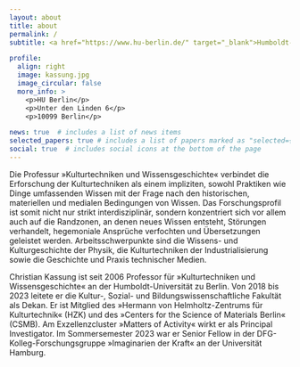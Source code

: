 ```yaml
---
layout: about
title: about
permalink: /
subtitle: <a href="https://www.hu-berlin.de/" target="_blank">Humboldt-Universität zu Berlin</a>. <a href="https://www.culture.hu-berlin.de/" target="_blank">Institut für Kulturwissenschaft</a>.

profile:
  align: right
  image: kassung.jpg
  image_circular: false
  more_info: >
    <p>HU Berlin</p>
    <p>Unter den Linden 6</p>
    <p>10099 Berlin</p>

news: true  # includes a list of news items
selected_papers: true # includes a list of papers marked as "selected={true}"
social: true  # includes social icons at the bottom of the page
---
```


Die Professur »Kulturtechniken und Wissensgeschichte« verbindet die Erforschung
der Kulturtechniken als einem impliziten, sowohl Praktiken wie Dinge
umfassenden Wissen mit der Frage nach den historischen, materiellen und
medialen Bedingungen von Wissen. Das Forschungsprofil ist somit nicht nur
strikt interdisziplinär, sondern konzentriert sich vor allem auch auf die
Randzonen, an denen neues Wissen entsteht, Störungen verhandelt, hegemoniale
Ansprüche verfochten und Übersetzungen geleistet werden. Arbeitsschwerpunkte
sind die Wissens- und Kulturgeschichte der Physik, die Kulturtechniken der
Industrialisierung sowie die Geschichte und Praxis technischer Medien.

Christian Kassung ist seit 2006 Professor für »Kulturtechniken und
Wissensgeschichte« an der Humboldt-Universität zu Berlin. Von 2018 bis 2023
leitete er die Kultur-, Sozial- und Bildungswissenschaftliche Fakultät als
Dekan. Er ist Mitglied des »Hermann von Helmholtz-Zentrums für Kulturtechnik«
(HZK) und des »Centers for the Science of Materials Berlin« (CSMB). Am
Exzellenzcluster »Matters of Activity« wirkt er als Principal Investigator. Im
Sommersemester 2023 war er Senior Fellow in der DFG-Kolleg-Forschungsgruppe
»Imaginarien der Kraft« an der Universität Hamburg.
